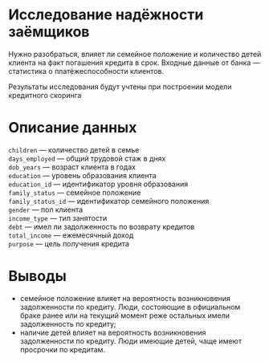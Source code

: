 # Исследование надёжности заёмщиков

Нужно разобраться, влияет ли семейное положение и количество детей клиента на факт погашения кредита в срок. Входные данные от банка — статистика о платёжеспособности клиентов.

Результаты исследования будут учтены при построении модели кредитного скоринга

# Описание данных

`children` — количество детей в семье  
`days_employed` — общий трудовой стаж в днях  
`dob_years` — возраст клиента в годах  
`education` — уровень образования клиента  
`education_id` — идентификатор уровня образования  
`family_status` — семейное положение  
`family_status_id` — идентификатор семейного положения  
`gender` — пол клиента  
`income_type` — тип занятости  
`debt` — имел ли задолженность по возврату кредитов  
`total_income` — ежемесячный доход  
`purpose` — цель получения кредита  

# Выводы

- семейное положение влияет на вероятность возникновения задолженности по кредиту. Люди, состояющие в официальном браке ранее или на текущий момент реже остальных имели задолженность по кредиту;  
- наличие детей влияет на вероятность возникновения задолженности по кредиту. Люди имеющие детей, чаще имеют просрочки по кредитам.  